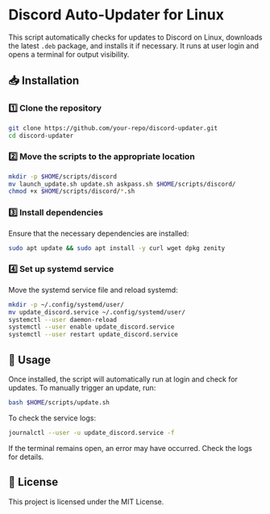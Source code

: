 # Discord Auto-Updater for Linux

This script automatically checks for updates to Discord on Linux, downloads the latest `.deb` package, and installs it if necessary. It runs at user login and opens a terminal for output visibility.

## 📥 Installation

### 1️⃣ Clone the repository
```bash
git clone https://github.com/your-repo/discord-updater.git
cd discord-updater
```

### 2️⃣ Move the scripts to the appropriate location
```bash
mkdir -p $HOME/scripts/discord
mv launch_update.sh update.sh askpass.sh $HOME/scripts/discord/
chmod +x $HOME/scripts/discord/*.sh
```

### 3️⃣ Install dependencies
Ensure that the necessary dependencies are installed:
```bash
sudo apt update && sudo apt install -y curl wget dpkg zenity
```

### 4️⃣ Set up systemd service
Move the systemd service file and reload systemd:
```bash
mkdir -p ~/.config/systemd/user/
mv update_discord.service ~/.config/systemd/user/
systemctl --user daemon-reload
systemctl --user enable update_discord.service
systemctl --user restart update_discord.service
```

## 🚀 Usage
Once installed, the script will automatically run at login and check for updates.
To manually trigger an update, run:
```bash
bash $HOME/scripts/update.sh
```
To check the service logs:
```bash
journalctl --user -u update_discord.service -f
```
If the terminal remains open, an error may have occurred. Check the logs for details.

## 📜 License
This project is licensed under the MIT License.